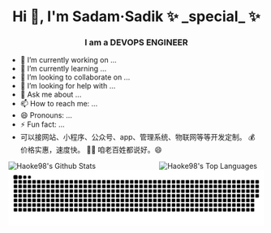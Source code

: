
<h1 align="center">Hi 👋, I'm Sadam·Sadik ✨ _special_ ✨ </h1>
<h3 align="center">I am a DEVOPS ENGINEER</h3>
<!---<img align="right" alt="Coding" width="400" src="https://media.giphy.com/media/qgQUggAC3Pfv687qPC/giphy.gif"><br />--->

- 🔭 I’m currently working on ...
- 🌱 I’m currently learning ...
- 👯 I’m looking to collaborate on ...
- 🤔 I’m looking for help with ...
- 💬 Ask me about ...
- 📫 How to reach me: ...
- 😄 Pronouns: ...
- ⚡ Fun fact: ...
- 可以接网站、小程序、公众号、app、管理系统、物联网等等开发定制。 💰 价格实惠，速度快。 👨🏻 咱老百姓都说好。😄 
<div width="100%">
  <img align="left" alt="Haoke98's Github Stats" src="https://github-readme-stats.vercel.app/api?username=Haoke98&show_icons=true&include_all_commits=true&count_private=true&theme=tokyonight&hide_border=true" width="50%"/>
  <img align="right" alt="Haoke98's Top Languages" src="https://github-readme-stats.vercel.app/api/top-langs/?username=Haoke98&langs_count=20&layout=compact&count_private=true&theme=tokyonight&hide_border=true" width="41%"/>
</div>

![github contribution grid snake animation](https://raw.githubusercontent.com/Haoke98/Haoke98/main/github-contribution-grid-snake-sissa.svg#gh-dark-mode-only)

